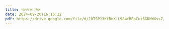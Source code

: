 ```yaml
---
title: আবেদনের নিয়ম
date: 2024-09-20T16:16:22
pdf: https://drive.google.com/file/d/10TSP13KfBoX-L984fRRpCut6GDhWXss7/view?usp=sharing
---
```

